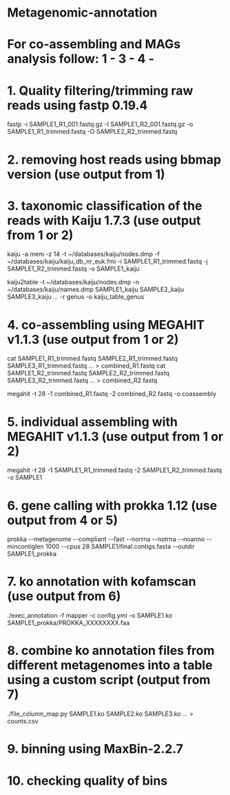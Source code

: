 # Metagenomic-annotation
# For co-assembling and MAGs analysis follow: 1 - 3 - 4 -

# 1. Quality filtering/trimming raw reads using fastp 0.19.4
fastp -i SAMPLE1_R1_001.fastq.gz -I SAMPLE1_R2_001.fastq.gz -o SAMPLE1_R1_trimmed.fastq -O SAMPLE2_R2_trimmed.fastq

# 2. removing host reads using bbmap version (use output from 1)


# 3. taxonomic classification of the reads with Kaiju 1.7.3 (use output from 1 or 2)
kaiju -a mem -z 14 -t ~/databases/kaiju/nodes.dmp -f ~/databases/kaiju/kaiju_db_nr_euk.fmi -i SAMPLE1_R1_trimmed.fastq -j SAMPLE1_R2_trimmed.fastq -o SAMPLE1_kaiju

kaiju2table -t ~/databases/kaiju/nodes.dmp -n ~/databases/kaiju/names.dmp SAMPLE1_kaiju SAMPLE2_kaiju SAMPLE3_kaiju ... -r genus -o kaiju_table_genus

# 4. co-assembling using MEGAHIT v1.1.3 (use output from 1 or 2)
cat SAMPLE1_R1_trimmed.fastq SAMPLE2_R1_trimmed.fastq SAMPLE3_R1_trimmed.fastq ... > combined_R1.fastq
cat SAMPLE1_R2_trimmed.fastq SAMPLE2_R2_trimmed.fastq SAMPLE3_R2_trimmed.fastq ... > combined_R2.fastq

megahit -t 28 -1 combined_R1.fastq -2 combined_R2.fastq -o coassembly

# 5. individual assembling with MEGAHIT v1.1.3 (use output from 1 or 2)
megahit -t 28 -1 SAMPLE1_R1_trimmed.fastq -2 SAMPLE1_R2_trimmed.fastq -o SAMPLE1

# 6. gene calling with prokka 1.12 (use output from 4 or 5)
prokka --metagenome --compliant --fast --norrna --notrna --noanno --mincontiglen 1000 --cpus 28 SAMPLE1/final.contigs.fasta --outdir SAMPLE1_prokka

# 7. ko annotation with kofamscan (use output from 6)
./exec_annotation -f mapper -c config.yml -o SAMPLE1.ko SAMPLE1_prokka/PROKKA_XXXXXXXX.faa

# 8. combine ko annotation files from different metagenomes into a table using a custom script (output from 7)
./file_column_map.py SAMPLE1.ko SAMPLE2.ko SAMPLE3.ko ... > counts.csv

# 9. binning using MaxBin-2.2.7

# 10. checking quality of bins


